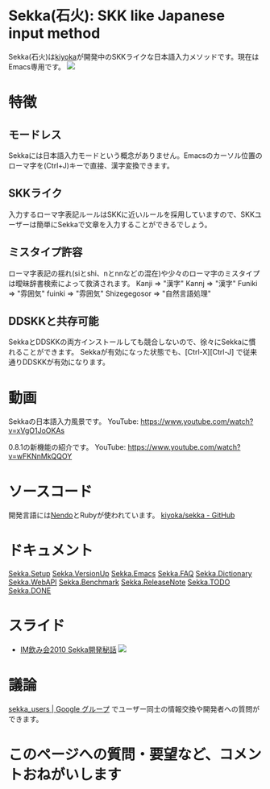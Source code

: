 # Sekka(石火): SKK like Japanese input method
Sekka(石火)は[kiyoka](kiyoka)が開発中のSKKライクな日本語入力メソッドです。現在はEmacs専用です。
 ![](http://dl.dropbox.com/u/3870066/blog/iStock_000016378483XSmall.jpg)
# 特徴
## モードレス
Sekkaには日本語入力モードという概念がありません。Emacsのカーソル位置のローマ字を(Ctrl+J)キーで直接、漢字変換できます。

## SKKライク
入力するローマ字表記ルールはSKKに近いルールを採用していますので、SKKユーザーは簡単にSekkaで文章を入力することができるでしょう。

## ミスタイプ許容
ローマ字表記の揺れ(siとshi、nとnnなどの混在)や少々のローマ字のミスタイプは曖昧辞書検索によって救済されます。
 Kanji    => "漢字"            Kannj    => "漢字"
 Funiki   => "雰囲気"          fuinki   => "雰囲気"
 Shizegegosor => "自然言語処理"

## DDSKKと共存可能
SekkaとDDSKKの両方インストールしても競合しないので、徐々にSekkaに慣れることができます。
Sekkaが有効になった状態でも、[Ctrl-X][Ctrl-J] で従来通りDDSKKが有効になります。


# 動画
Sekkaの日本語入力風景です。
 YouTube: https://www.youtube.com/watch?v=xVgO1JoOKAs

0.8.1の新機能の紹介です。
 YouTube: https://www.youtube.com/watch?v=wFKNnMkQQOY


# ソースコード
開発言語には[Nendo](Nendo)とRubyが使われています。
[kiyoka/sekka - GitHub](http://github.com/kiyoka/sekka)


# ドキュメント
[Sekka.Setup](Sekka.Setup)
[Sekka.VersionUp](Sekka.VersionUp)
[Sekka.Emacs](Sekka.Emacs)
[Sekka.FAQ](Sekka.FAQ)
[Sekka.Dictionary](Sekka.Dictionary)
[Sekka.WebAPI](Sekka.WebAPI)
[Sekka.Benchmark](Sekka.Benchmark)
[Sekka.ReleaseNote](Sekka.ReleaseNote)
[Sekka.TODO](Sekka.TODO)
[Sekka.DONE](Sekka.DONE)


# スライド
- [IM飲み会2010 Sekka開発秘話](http://www.slideshare.net/KiyokaNishiyama/im2010-sekka)
    ![](../img/InputMethodNomikai2010_Sekka.page1.png)


# 議論
[sekka_users | Google グループ](http://groups.google.com/group/sekka_users?hl=ja) でユーザー同士の情報交換や開発者への質問ができます。


# このページへの質問・要望など、コメントおねがいします
<!-- Comments section -->
